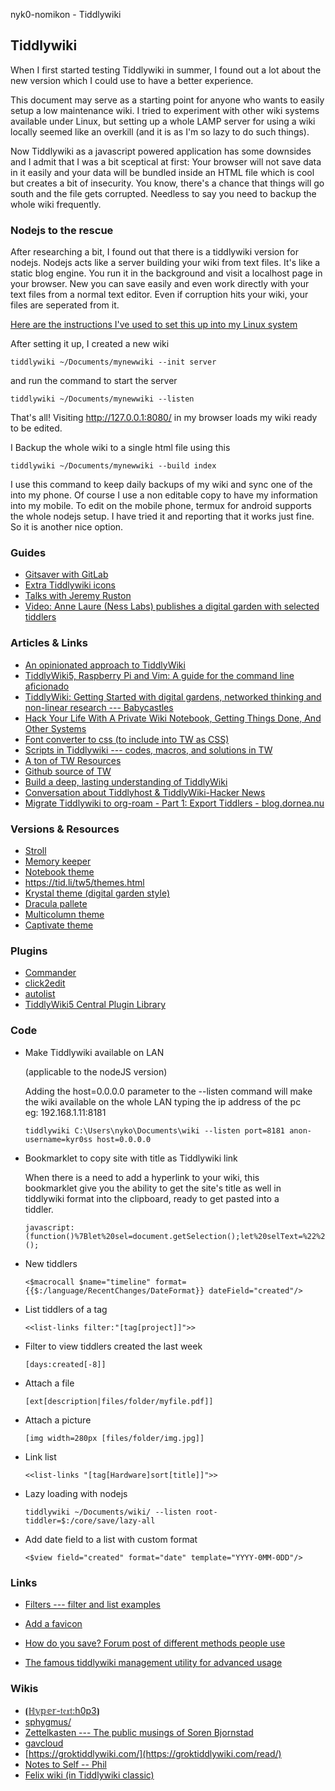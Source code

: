 nyk0-nomikon - Tiddlywiki

## Tiddlywiki

When I first started testing Tiddlywiki in summer, I found out a lot about the new version which I could use to have a better experience.

This document may serve as a starting point for anyone who wants to easily setup a low maintenance wiki. I tried to experiment with other wiki systems available under Linux, but setting up a whole LAMP server for using a wiki locally seemed like an overkill (and it is as I'm so lazy to do such things).

Now Tiddlywiki as a javascript powered application has some downsides and I admit that I was a bit sceptical at first: Your browser will not save data in it easily and your data will be bundled inside an HTML file which is cool but creates a bit of insecurity. You know, there's a chance that things will go south and the file gets corrupted. Needless to say you need to backup the whole wiki frequently.

### Nodejs to the rescue

After researching a bit, I found out that there is a tiddlywiki version for nodejs. Nodejs acts like a server building your wiki from text files. It's like a static blog engine. You run it in the background and visit a localhost page in your browser. New you can save easily and even work directly with your text files from a normal text editor. Even if corruption hits your wiki, your files are seperated from it.

[Here are the instructions I've used to set this up into my Linux system](https://tiddlywiki.com/#Installing%20TiddlyWiki%20on%20Node.js)

After setting it up, I created a new wiki

    tiddlywiki ~/Documents/mynewwiki --init server

and run the command to start the server

    tiddlywiki ~/Documents/mynewwiki --listen

That's all! Visiting <http://127.0.0.1:8080/> in my browser loads my wiki ready to be edited.

I Backup the whole wiki to a single html file using this

    tiddlywiki ~/Documents/mynewwiki --build index

I use this command to keep daily backups of my wiki and sync one of the into my phone. Of course I use a non editable copy to have my information into my mobile. To edit on the mobile phone, termux for android supports the whole nodejs setup. I have tried it and reporting that it works just fine. So it is another nice option.

### Guides

-   [Gitsaver with GitLab](https://talk.tiddlywiki.org/t/git-saver-with-gitlab/726)
-   [Extra Tiddlywiki icons](https://morosanuae.github.io/tw-icons/)
-   [Talks with Jeremy Ruston](https://www.youtube.com/c/JeremyRuston/videos)
-   [Video: Anne Laure (Ness Labs) publishes a digital garden with selected tiddlers](https://www.youtube.com/watch?v=vuU3MrxdKcU)

### Articles & Links

-   [An opinionated approach to TiddlyWiki](https://lesser.occult.institute/an-opinionated-approach-to-tiddlywiki)
-   [TiddlyWiki5, Raspberry Pi and Vim: A guide for the command line aficionado](https://www.preciouschicken.com/blog/posts/tiddlywiki5-raspberry-pi-guide/)
-   [TiddlyWiki: Getting Started with digital gardens, networked thinking and non-linear research --- Babycastles](https://www.babycastles.com/babycastles-academy/tiddlywiki)
-   [Hack Your Life With A Private Wiki Notebook, Getting Things Done, And Other Systems](http://webseitz.fluxent.com/wiki/HackYourLifeWithAPrivateWikiNotebookGettingThingsDoneAndOtherSystems)
-   [Font converter to css (to include into TW as CSS)](https://transfonter.org/)
-   [Scripts in Tiddlywiki --- codes, macros, and solutions in TW](https://kookma.github.io/TW-Scripts/)
-   [A ton of TW Resources](https://dynalist.io/d/zUP-nIWu2FFoXH-oM7L7d9DM)
-   [Github source of TW](https://github.com/Jermolene/TiddlyWiki5)
-   [Build a deep, lasting understanding of TiddlyWiki](https://groktiddlywiki.com/read/)
-   [Conversation about Tiddlyhost & TiddlyWiki-Hacker News](https://news.ycombinator.com/item?id=31517039)
-   [Migrate Tiddlywiki to org-roam - Part 1: Export Tiddlers - blog.dornea.nu](https://blog.dornea.nu/2022/09/03/migrate-tiddlywiki-to-org-roam-part-1-export-tiddlers/)

### Versions & Resources

-   [Stroll](https://giffmex.org/stroll/stroll.html)
-   [Memory keeper](https://clsturgeon.github.io/MemoryKeeper/)
-   [Notebook theme](https://github.com/NicolasPetton/Notebook)
-   <https://tid.li/tw5/themes.html>
-   [Krystal theme (digital garden style)](https://crazko.github.io/krystal/)
-   [Dracula pallete](https://github.com/dracula/tiddlywiki)
-   [Multicolumn theme](https://burningtreec.github.io/tiddlywiki-multi-columns/)
-   [Captivate theme](https://cdruan.github.io/tw5-captivate/)

### Plugins

-   [Commander](https://kookma.github.io/TW-Commander/)
-   [click2edit](https://danielorodriguez.com/TW5-2click2edit/)
-   [autolist](https://saqimtiaz.github.io/sq-tw/editor-autolists.html)
-   [TiddlyWiki5 Central Plugin Library](https://tw-cpl.netlify.app)

### Code

-   Make Tiddlywiki available on LAN

    (applicable to the nodeJS version)

    Adding the host=0.0.0.0 parameter to the --listen command will make\
    the wiki available on the whole LAN typing the ip address of the pc\
    eg: 192.168.1.11:8181

        tiddlywiki C:\Users\nyko\Documents\wiki --listen port=8181 anon-username=kyr0ss host=0.0.0.0

-   Bookmarklet to copy site with title as Tiddlywiki link

    When there is a need to add a hyperlink to your wiki, this\
    bookmarklet give you the ability to get the site\'s title as well in\
    tiddlywiki format into the clipboard, ready to get pasted into a\
    tiddler.

        javascript:(function()%7Blet%20sel=document.getSelection();let%20selText=%22%22;const%20reference=%60%5B%5B$%7Bdocument.title%20%7D|$%7Blocation.href%20%7D%5D%5D%60;const%20selectedRanges=%5B%5D;if(sel.rangeCount%3E1)%7BselText=reference+%22%5Cn%22;for(let%20i=0;i%3Csel.rangeCount;i+=1)%7BselText+=%60%5Ct$%7Bsel.getRangeAt(i).toString().trim()%7D%3C%3C%3C%20%5Cn%60;selectedRanges.push(sel.getRangeAt(i))%7D%7Delse%7BselText=sel.toString().trim();if(selText.length)%7BselectedRanges.push(sel.getRangeAt(0));selText=%60%3C%3C%3C%5Cn%20$%7B%20selText%20%7D%5Cn%3C%3C%3C%20%60%7DselText+=reference%7Dconst%20ta=document.createElement(%22textarea%22);ta.textContent=%60$%7B%20selText%20%7D%60;document.body.appendChild(ta);const%20docSel=document.getSelection();docSel.removeAllRanges();ta.select();document.execCommand(%22copy%22);docSel.removeAllRanges();document.body.removeChild(ta);let%20newSel=document.getSelection();for(let%20i=0;i%3CselectedRanges.length;i+=1)%7BnewSel.addRange(selectedRanges%5Bi%5D)%7Dlet%20toaster=document.createElement(%22div%22);toaster.innerHTML=%60Copied!%60;toaster.style.position=%22fixed%22;toaster.style.display=%22block%22;toaster.style.right=%2210px%22;toaster.style.top=%2210px%22;toaster.style.backgroundColor=%22red%22;toaster.style.color=%22%23FFFFFF%22;toaster.style.padding=%225px%22;toaster.style.borderRadius=%225px%22;toaster.style.zIndex=%2299999%22;document.body.appendChild(toaster);setTimeout(function()%7Btoaster.style.opacity=0;toaster.style.transition=%22opacity%202s%22%7D,2000);setTimeout(function()%7Bdocument.body.removeChild(toaster)%7D,4000)%7D)();

-   New tiddlers

        <$macrocall $name="timeline" format={{$:/language/RecentChanges/DateFormat}} dateField="created"/>

-   List tiddlers of a tag

        <<list-links filter:"[tag[project]]">>

-   Filter to view tiddlers created the last week

        [days:created[-8]] 

-   Attach a file

        [ext[description|files/folder/myfile.pdf]]

-   Attach a picture

        [img width=280px [files/folder/img.jpg]]

-   Link list

        <<list-links "[tag[Hardware]sort[title]]">>

-   Lazy loading with nodejs

        tiddlywiki ~/Documents/wiki/ --listen root-tiddler=$:/core/save/lazy-all

-   Add date field to a list with custom format

        <$view field="created" format="date" template="YYYY-0MM-0DD"/>

### Links

-   [Filters --- filter and list examples](https://tobibeer.github.io/tw/filters/#Filter%20Examples)

-   [Add a favicon](https://tiddlywiki.psat.com.au/#Quick%20Tip%20-%20Favicons)

-   [How do you save? Forum post of different methods people use](https://talk.tiddlywiki.org/t/how-do-you-save/6624/27)

-   [The famous tiddlywiki management utility for advanced usage](https://github.com/OokTech/TW5-Bob)

### Wikis

-   [⦗ℍ𝕪𝕡𝕖𝕣-𝔱𝔢𝔵𝔱:h0p3⦘](https://h0p3.neocities.org/)
-   [sphygmus/](https://sphygm.us/)
-   [Zettelkasten --- The public musings of Soren Bjornstad](https://zettelkasten.sorenbjornstad.com/)
-   [gavcloud](https://gavart.ist/)
-   [https://groktiddlywiki.com/](https://groktiddlywiki.com/read/)
-   [Notes to Self -- Phil](https://youneedastereo.com/)
-   [Felix wiki (in Tiddlywiki classic)](https://felix.plesoianu.ro/wiki.html)
